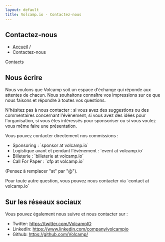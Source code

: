 ```yaml
---
layout: default
title: Volcamp.io - Contactez-nous
---
```

<section class="page-header" style="background-image:url(https://www.volcamp.io/asset/images/chainedespuys_header.jpg);">
    <div class="container">
        <div class="row justify-content-center">
            <div class="col-lg-8">
                <div class="content text-center">
                    <h1 class="mb-3 text-white text-capitalize letter-spacing">Contactez-nous</h1>
                    <div class="divider mx-auto mb-4 bg-white"></div>
                    <ul class="list-inline">
                        <li class="list-inline-item"><a href="/">Accueil</a> /</li>
                        <li class="list-inline-item">Contactez-nous</li>
                    </ul>
                </div>
            </div>
        </div>
    </div>
</section>
<section class="section-speaker section">
    <div class="container">
        <div class="row section-heading">
            <div class="col-lg-8">
                <div class="heading"><span class="stroke-text">Contacts</span>
                    <div class="pl-90">
                        <h2>Nous écrire</h2>
                    </div>
                </div>
            </div>
        </div>
        <div class="row">
            <div class="col-lg-12">
                <p>
                Nous voulons que Volcamp soit un espace d'échange qui réponde aux attentes de chacun. Nous souhaitons connaître vos impressions sur ce que nous faisons et répondre à toutes vos questions.
                </p>
                <p>
                N'hésitez pas à nous contacter : si vous avez des suggestions ou des commentaires concernant l'évènement, si vous avez des idées pour l'organisation, si vous êtes intéressés pour sponsoriser ou si vous voulez vous même faire une présentation.
                </p>
                <p>
                Vous pouvez contacter directement nos commissions : 
                </p>
                <ul>
                    <li>Sponsoring : `sponsor at volcamp.io`</li>
                    <li>Logistique avant et pendant l'évènement : `event at volcamp.io`</li>
                    <li>Billeterie : `billeterie at volcamp.io`</li>
                    <li>Call For Paper : `cfp at volcamp.io`</li>
                </ul>
                <p>
                (Pensez à remplacer "at" par "@").
                </p>
                <p>
                Pour toute autre question, vous pouvez nous contacter via `contact at volcamp.io`
                </p>
            </div>
        </div>
    </div>
</section>
<section class="section-speaker section">
    <div class="container">
        <div class="row section-heading">
            <div class="col-lg-8">
                <div class="heading">
                    <div class="pl-90">
                        <h2>Sur les réseaux sociaux</h2>
                    </div>
                </div>
            </div>
        </div>
        <div class="row">
            <div class="col-lg-12">
                <p>
                Vous pouvez également nous suivre et nous contacter sur :
                </p>
                <ul>
                    <li><i class="icon-twitter"></i> Twitter: <a href="https://twitter.com/VolcampIO">https://twitter.com/VolcampIO</a></li>
                    <li><i class="icon-linkedin-squared"></i> LinkedIn: <a href="https://www.linkedin.com/company/volcampio">https://www.linkedin.com/company/volcampio</a></li>
                    <li><i class="icon-github-squared"></i> Github: <a href="https://github.com/Volcamp/">https://github.com/Volcamp/</a></li>
                </ul>
            </div>
        </div>
    </div>
</section>